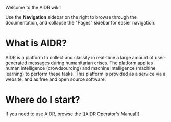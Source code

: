 Welcome to the AIDR wiki! 

Use the **Navigation** sidebar on the right to browse through the documentation, and collapse the "Pages" sidebar for easier navigation.

# What is AIDR?

AIDR is a platform to collect and classify in real-time a large amount of user-generated messages during humanitarian crises. The platform applies human intelligence (crowdsourcing) and machine intelligence (machine learning) to perform these tasks. This platform is provided as a service via a website, and as free and open source software.

# Where do I start?

If you need to use AIDR, browse the [[AIDR Operator's Manual]]

